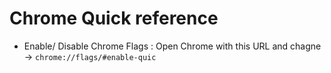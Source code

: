Chrome Quick reference
======================


- Enable/ Disable Chrome Flags : Open Chrome with this URL and chagne -> `chrome://flags/#enable-quic`


